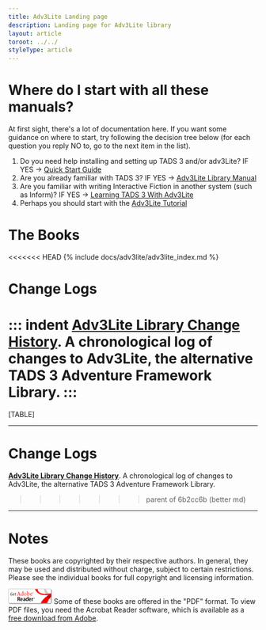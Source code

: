 ```yaml
---
title: Adv3Lite Landing page
description: Landing page for Adv3Lite library
layout: article
toroot: ../../
styleType: article
---
```

# Where do I start with all these manuals?

At first sight, there's a lot of documentation here. If you want some
guidance on where to start, try following the decision tree below (for
each question you reply NO to, go to the next item in the list).

1.  Do you need help installing and setting up TADS 3 and/or adv3Lite?
    IF YES -\> [Quick Start Guide](t3QuickStart.htm)
2.  Are you already familiar with TADS 3? IF YES -\> [Adv3Lite Library
    Manual](manual/index.htm)
3.  Are you familiar with writing Interactive Fiction in another system
    (such as Inform)? IF YES -\> [Learning TADS 3 With
    Adv3Lite](learning/LearningT3Lite.pdf)
4.  Perhaps you should start with the [Adv3Lite
    Tutorial](tutorial/index.htm)

# The Books

<<<<<<< HEAD
{% include docs/adv3lite/adv3lite_index.md %}

# Change Logs

::: indent
[**Adv3Lite Library Change
History**](manual/changelog.htm). A chronological log
of changes to Adv3Lite, the alternative TADS 3 Adventure Framework
Library.
:::
=======
[TABLE]

------------------------------------------------------------------------

# Change Logs

[**Adv3Lite Library Change History**](manual/changelog.htm). A
chronological log of changes to Adv3Lite, the alternative TADS 3
Adventure Framework Library.
>>>>>>> parent of 6b2cc6b (better md)

------------------------------------------------------------------------

# Notes

These books are copyrighted by their respective authors. In general,
they may be used and distributed without charge, subject to certain
restrictions. Please see the individual books for full copyright and
licensing information.

[![](getacro.gif)](http://www.adobe.com/products/acrobat/readstep.html)
Some of these books are offered in the "PDF" format. To view PDF files,
you need the Acrobat Reader software, which is available as a [free
download from
Adobe](http://www.adobe.com/products/acrobat/readstep.html).
